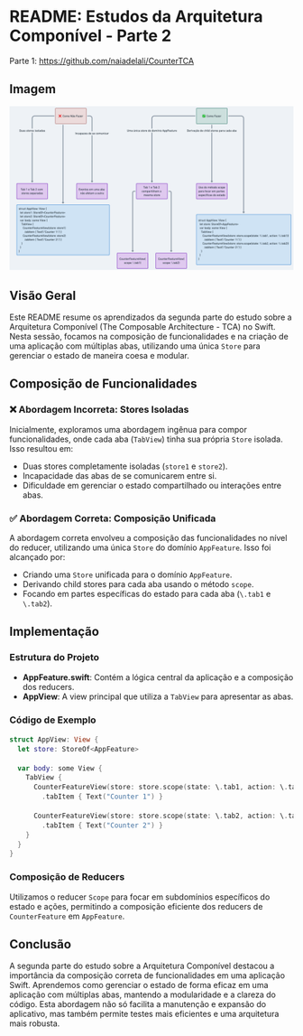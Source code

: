 # README: Estudos da Arquitetura Componível - Parte 2
Parte 1: https://github.com/naiadelali/CounterTCA
## Imagem 
![](https://github.com/naiadelali/CounterTCA-Part2/blob/main/Diagram.png?raw=true)

## Visão Geral

Este README resume os aprendizados da segunda parte do estudo sobre a Arquitetura Componível (The Composable Architecture - TCA) no Swift. Nesta sessão, focamos na composição de funcionalidades e na criação de uma aplicação com múltiplas abas, utilizando uma única `Store` para gerenciar o estado de maneira coesa e modular.

## Composição de Funcionalidades

### ❌ Abordagem Incorreta: Stores Isoladas

Inicialmente, exploramos uma abordagem ingênua para compor funcionalidades, onde cada aba (`TabView`) tinha sua própria `Store` isolada. Isso resultou em:

- Duas stores completamente isoladas (`store1` e `store2`).
- Incapacidade das abas de se comunicarem entre si.
- Dificuldade em gerenciar o estado compartilhado ou interações entre abas.

### ✅ Abordagem Correta: Composição Unificada

A abordagem correta envolveu a composição das funcionalidades no nível do reducer, utilizando uma única `Store` do domínio `AppFeature`. Isso foi alcançado por:

- Criando uma `Store` unificada para o domínio `AppFeature`.
- Derivando child stores para cada aba usando o método `scope`.
- Focando em partes específicas do estado para cada aba (`\.tab1` e `\.tab2`).

## Implementação

### Estrutura do Projeto

- **AppFeature.swift**: Contém a lógica central da aplicação e a composição dos reducers.
- **AppView**: A view principal que utiliza a `TabView` para apresentar as abas.

### Código de Exemplo

```swift
struct AppView: View {
  let store: StoreOf<AppFeature>
  
  var body: some View {
    TabView {
      CounterFeatureView(store: store.scope(state: \.tab1, action: \.tab1))
        .tabItem { Text("Counter 1") }
      
      CounterFeatureView(store: store.scope(state: \.tab2, action: \.tab2))
        .tabItem { Text("Counter 2") }
    }
  }
}
```

### Composição de Reducers

Utilizamos o reducer `Scope` para focar em subdomínios específicos do estado e ações, permitindo a composição eficiente dos reducers de `CounterFeature` em `AppFeature`.

## Conclusão

A segunda parte do estudo sobre a Arquitetura Componível destacou a importância da composição correta de funcionalidades em uma aplicação Swift. Aprendemos como gerenciar o estado de forma eficaz em uma aplicação com múltiplas abas, mantendo a modularidade e a clareza do código. Esta abordagem não só facilita a manutenção e expansão do aplicativo, mas também permite testes mais eficientes e uma arquitetura mais robusta.
